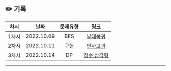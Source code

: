 ## ✏️ 기록   

| 차시 |    날짜    | 문제유형 | 링크 |
|:----:|:---------:|:----:|:-----:|
| 1차시 | 2022.10.09 |  BFS  | <a href="https://school.programmers.co.kr/learn/courses/30/lessons/132266">부대복귀</a> |
| 2차시 | 2022.10.11 |  구현  | <a href="https://school.programmers.co.kr/learn/courses/30/lessons/152995">인사고과</a> |
| 3차시 | 2022.10.14 |  DP  | <a href="https://school.programmers.co.kr/learn/courses/30/lessons/43105">정수 삼각형</a> |
---
